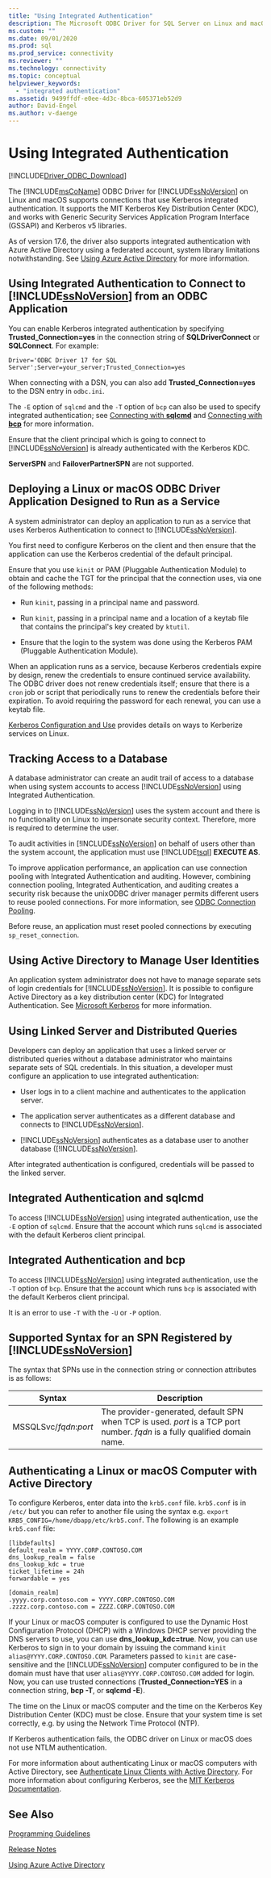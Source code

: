 ```yaml
---
title: "Using Integrated Authentication"
description: The Microsoft ODBC Driver for SQL Server on Linux and macOS supports connections that use Kerberos integrated authentication.
ms.custom: ""
ms.date: 09/01/2020
ms.prod: sql
ms.prod_service: connectivity
ms.reviewer: ""
ms.technology: connectivity
ms.topic: conceptual
helpviewer_keywords: 
  - "integrated authentication"
ms.assetid: 9499ffdf-e0ee-4d3c-8bca-605371eb52d9
author: David-Engel
ms.author: v-daenge
---
```

# Using Integrated Authentication
[!INCLUDE[Driver_ODBC_Download](../../../includes/driver_odbc_download.md)]

The [!INCLUDE[msCoName](../../../includes/msconame_md.md)] ODBC Driver for [!INCLUDE[ssNoVersion](../../../includes/ssnoversion-md.md)] on Linux and macOS supports connections that use Kerberos integrated authentication. It supports the MIT Kerberos Key Distribution Center (KDC), and works with Generic Security Services Application Program Interface (GSSAPI) and Kerberos v5 libraries.

As of version 17.6, the driver also supports integrated authentication with Azure Active Directory using a federated account, system library limitations notwithstanding. See [Using Azure Active Directory](../using-azure-active-directory.md) for more information.

## Using Integrated Authentication to Connect to [!INCLUDE[ssNoVersion](../../../includes/ssnoversion-md.md)] from an ODBC Application  

You can enable Kerberos integrated authentication by specifying **Trusted_Connection=yes** in the connection string of **SQLDriverConnect** or **SQLConnect**. For example:  

```
Driver='ODBC Driver 17 for SQL Server';Server=your_server;Trusted_Connection=yes  
```
  
When connecting with a DSN, you can also add **Trusted_Connection=yes** to the DSN entry in `odbc.ini`.
  
The `-E` option of `sqlcmd` and the `-T` option of `bcp` can also be used to specify integrated authentication; see [Connecting with **sqlcmd**](connecting-with-sqlcmd.md) and [Connecting with **bcp**](connecting-with-bcp.md) for more information.

Ensure that the client principal which is going to connect to [!INCLUDE[ssNoVersion](../../../includes/ssnoversion-md.md)] is already authenticated with the Kerberos KDC.
  
**ServerSPN** and **FailoverPartnerSPN** are not supported.  
  
## Deploying a Linux or macOS ODBC Driver Application Designed to Run as a Service

A system administrator can deploy an application to run as a service that uses Kerberos Authentication to connect to [!INCLUDE[ssNoVersion](../../../includes/ssnoversion-md.md)].  
  
You first need to configure Kerberos on the client and then ensure that the application can use the Kerberos credential of the default principal.

Ensure that you use `kinit` or PAM (Pluggable Authentication Module) to obtain and cache the TGT for the principal that the connection uses, via one of the following methods:  
  
-   Run `kinit`, passing in a principal name and password.  
  
-   Run `kinit`, passing in a principal name and a location of a keytab file that contains the principal's key created by `ktutil`.  
  
-   Ensure that the login to the system was done using the Kerberos PAM (Pluggable Authentication Module).

When an application runs as a service, because Kerberos credentials expire by design, renew the credentials to ensure continued service availability. The ODBC driver does not renew credentials itself; ensure that there is a `cron` job or script that periodically runs to renew the credentials before their expiration. To avoid requiring the password for each renewal, you can use a keytab file.  
  
[Kerberos Configuration and Use](https://www.oreilly.com/library/view/linux-in-a/0596007582/ch09.html) provides details on ways to Kerberize services on Linux.
  
## Tracking Access to a Database

A database administrator can create an audit trail of access to a database when using system accounts to access [!INCLUDE[ssNoVersion](../../../includes/ssnoversion-md.md)] using Integrated Authentication.  
  
Logging in to [!INCLUDE[ssNoVersion](../../../includes/ssnoversion-md.md)] uses the system account and there is no functionality on Linux to impersonate security context. Therefore, more is required to determine the user.
  
To audit activities in [!INCLUDE[ssNoVersion](../../../includes/ssnoversion-md.md)] on behalf of users other than the system account, the application must use [!INCLUDE[tsql](../../../includes/tsql-md.md)] **EXECUTE AS**.  
  
To improve application performance, an application can use connection pooling with Integrated Authentication and auditing. However, combining connection pooling, Integrated Authentication, and auditing creates a security risk because the unixODBC driver manager permits different users to reuse pooled connections. For more information, see [ODBC Connection Pooling](http://www.unixodbc.org/doc/conn_pool.html).  

Before reuse, an application must reset pooled connections by executing `sp_reset_connection`.  

## Using Active Directory to Manage User Identities

An application system administrator does not have to manage separate sets of login credentials for [!INCLUDE[ssNoVersion](../../../includes/ssnoversion-md.md)]. It is possible to configure Active Directory as a key distribution center (KDC) for Integrated Authentication. See [Microsoft Kerberos](/windows/desktop/SecAuthN/microsoft-kerberos) for more information.

## Using Linked Server and Distributed Queries

Developers can deploy an application that uses a linked server or distributed queries without a database administrator who maintains separate sets of SQL credentials. In this situation, a developer must configure an application to use integrated authentication:  
  
-   User logs in to a client machine and authenticates to the application server.  
  
-   The application server authenticates as a different database and connects to [!INCLUDE[ssNoVersion](../../../includes/ssnoversion-md.md)].  
  
-   [!INCLUDE[ssNoVersion](../../../includes/ssnoversion-md.md)] authenticates as a database user to another database ([!INCLUDE[ssNoVersion](../../../includes/ssnoversion-md.md)].  
  
After integrated authentication is configured, credentials will be passed to the linked server.  
  
## Integrated Authentication and sqlcmd
To access [!INCLUDE[ssNoVersion](../../../includes/ssnoversion-md.md)] using integrated authentication, use the `-E` option of `sqlcmd`. Ensure that the account which runs `sqlcmd` is associated with the default Kerberos client principal.

## Integrated Authentication and bcp
To access [!INCLUDE[ssNoVersion](../../../includes/ssnoversion-md.md)] using integrated authentication, use the `-T` option of `bcp`. Ensure that the account which runs `bcp` is associated with the default Kerberos client principal. 
  
It is an error to use `-T` with the `-U` or `-P` option.
  
## Supported Syntax for an SPN Registered by [!INCLUDE[ssNoVersion](../../../includes/ssnoversion-md.md)]

The syntax that SPNs use in the connection string or connection attributes is as follows:  

|Syntax|Description|  
|----------|---------------|  
|MSSQLSvc/*fqdn*:*port*|The provider-generated, default SPN when TCP is used. *port* is a TCP port number. *fqdn* is a fully qualified domain name.|  
  
## Authenticating a Linux or macOS Computer with Active Directory

<a name="configure-kerberos"></a>To configure Kerberos, enter data into the `krb5.conf` file. `krb5.conf` is in `/etc/` but you can refer to another file using the syntax e.g. `export KRB5_CONFIG=/home/dbapp/etc/krb5.conf`. The following is an example `krb5.conf` file:  
  
```  
[libdefaults]  
default_realm = YYYY.CORP.CONTOSO.COM  
dns_lookup_realm = false  
dns_lookup_kdc = true  
ticket_lifetime = 24h  
forwardable = yes  
  
[domain_realm]  
.yyyy.corp.contoso.com = YYYY.CORP.CONTOSO.COM  
.zzzz.corp.contoso.com = ZZZZ.CORP.CONTOSO.COM  
```  
  
If your Linux or macOS computer is configured to use the Dynamic Host Configuration Protocol (DHCP) with a Windows DHCP server providing the DNS servers to use, you can use **dns_lookup_kdc=true**. Now, you can use Kerberos to sign in to your domain by issuing the command `kinit alias@YYYY.CORP.CONTOSO.COM`. Parameters passed to `kinit` are case-sensitive and the [!INCLUDE[ssNoVersion](../../../includes/ssnoversion-md.md)] computer configured to be in the domain must have that user `alias@YYYY.CORP.CONTOSO.COM` added for login. Now, you can use trusted connections (**Trusted_Connection=YES** in a connection string, **bcp -T**, or **sqlcmd -E**).  
  
The time on the Linux or macOS computer and the time on the Kerberos Key Distribution Center (KDC) must be close. Ensure that your system time is set correctly, e.g. by using the Network Time Protocol (NTP).  

If Kerberos authentication fails, the ODBC driver on Linux or macOS does not use NTLM authentication.  

For more information about authenticating Linux or macOS computers with Active Directory, see [Authenticate Linux Clients with Active Directory](/previous-versions/technet-magazine/dd228986(v=msdn.10)#id0060048). For more information about configuring Kerberos, see the [MIT Kerberos Documentation](https://web.mit.edu/kerberos/krb5-1.12/doc/index.html).

## See Also  
[Programming Guidelines](programming-guidelines.md)

[Release Notes](release-notes-odbc-sql-server-linux-mac.md)

[Using Azure Active Directory](../using-azure-active-directory.md)